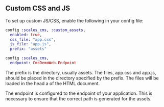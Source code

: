 ## Custom CSS and JS
To set up custom JS/CSS, enable the following in your config file:

```elixir
config :scales_cms, :custom_assets,
  enabled: true,
  css_file: "app.css",
  js_file: "app.js",
  prefix: "assets"

config :scales_cms,
  endpoint: CmsDemoWeb.Endpoint
```

The prefix is the directory, usually assets. The files, app.css and app.js, should be placed in the directory specified by the prefix. The files will be loaded in the head a of the HTML document.

The endpoint is configured to the endpoint of your application. This is necessary to ensure that the correct path is generated for the assets.
